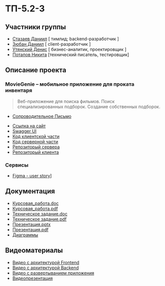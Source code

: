 # ТП-5.2-3
## Участники группы
* [Стазаев Даниил](https://github.com/deeeesp) [ тимлид; backend-разработчик ]
* [Зюбан Даниил](https://github.com/Danchik5z) [ client-разработчик ]
* [Утянский Денис](https://github.com/Utyasnkiy) [ бизнес-аналитик, проектировщик ]
* [Потапов Никита](https://github.com/Nikita-hubn) [технический писатель, тестировщик] 

## Описание проекта
### MovieGenie – мобильное приложение для проката инвентаря
> Веб-приложение для поиска фильмов. Поиск специализированных подборок. Создание собственных подборок. 

* [Сопроводительное Письмо](https://github.com/Crabishka/TP_project/blob/main/Documentation/Letter.pdf)

- [Ссылка на сайт](https://movie-genie-131a7.web.app/#/films)
- [Swagger UI](https://backend-deeeesp.cloud.okteto.net/swagger-ui/index.html#/)
- [Код клиентской части](app/client)
- [Код серверной части](app/server)
- [Репозиторый сервера](https://github.com/deeeesp/movie)
- [Репозиторый клиента](https://github.com/Utyasnkiy/movie_genie_front)

### Сервисы
* [Figma - user story](https://www.figma.com/file/nyQiM9eIQtUwxejK297c6k/user_story?node-id=0%3A1&t=AlMuVduIKMAJziPT-1)]

## Документация
- [Курсовая_работа.doc](documentation/Курсовая.docx)
- [Курсовая_работа.pdf](documentation/Курсовая.pdf)
- [Техническое задание.doc](documentation/Technical_Specification.docx)
- [Техническое задание.pdf](documentation/Technical_Specification.pdf)
- [Презентация.pptx](documentation/presentation.pptx)
- [Презентация.pdf](documentation/Presentation.pdf)
- [Диаграммы](docs/diagrams)

## Видеоматериалы
- [Видео с архитектурой Frontend](https://youtu.be/hC6_hpYVnig)
- [Видео с архитектурой Backend](https://youtu.be/9iz9zGZoy6U)
- [Видео с развертыванием приложения](https://youtu.be/mBT73UgZ5fQ)
- [Видеопрезентация](https://youtu.be/N_OB0hMm5Vc)


